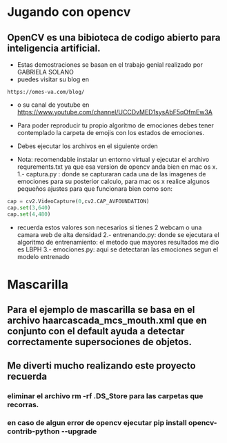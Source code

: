 # Jugando con opencv

## OpenCV es una bibioteca de codigo abierto para inteligencia artificial.

* Estas demostraciones se basan en el trabajo genial realizado por GABRIELA SOLANO 
* puedes visitar su blog en
```link
https://omes-va.com/blog/
```
* o su canal de youtube en https://www.youtube.com/channel/UCCDvMED1sysAbF5qOfmEw3A

* Para poder reproducir tu propio algoritmo de emociones debes tener contemplado la carpeta de emojis con los estados de emociones.

* Debes ejecutar los archivos en el siguiente orden
* Nota: recomendable instalar un entorno virtual y ejecutar el archivo requrements.txt ya que esa version de opencv anda bien en mac os x.
1.- captura.py : donde se capturaran cada una de las imagenes de emociones para su posterior calculo, para mac os x realice algunos pequeños ajustes para que funcionara bien como son:

```python
cap = cv2.VideoCapture(0,cv2.CAP_AVFOUNDATION)
cap.set(3,640)
cap.set(4,480)
```
* recuerda estos valores son necesarios si tienes 2 webcam o una camara web de alta densidad 
2.- entrenando.py: donde se ejecutara el algoritmo de entrenamiento: el metodo que mayores resultados me dio es LBPH
3.- emociones.py: aqui se detectaran las emociones segun el modelo entrenado 

# Mascarilla
## Para el ejemplo de mascarilla se basa en el archivo haarcascada_mcs_mouth.xml que en conjunto con el default ayuda a detectar correctamente supersociones de objetos.

## Me diverti mucho realizando este proyecto recuerda

### eliminar el archivo rm -rf .DS_Store  para las carpetas que recorras.
### en caso de algun error de opencv ejecutar pip install opencv-contrib-python --upgrade   





